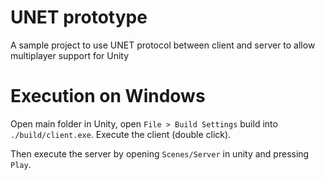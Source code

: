 # UNET prototype

A sample project to use UNET protocol between client and server to allow multiplayer support for Unity

# Execution on Windows
Open main folder in Unity, open `File > Build Settings` build into `./build/client.exe`.
Execute the client (double click).

Then execute the server by opening `Scenes/Server` in unity and pressing `Play`.